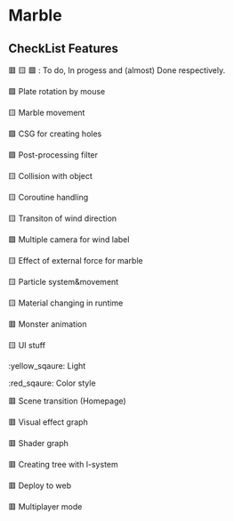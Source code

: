 # Marble

## CheckList Features
  :red_square: :yellow_square: :green_square: : To do, In progess and (almost) Done respectively. 
  
  :green_square: Plate rotation by mouse
  
  :yellow_square: Marble movement
  
  :green_square: CSG for creating holes
  
  :green_square: Post-processing filter
  
  :yellow_square: Collision with object
  
  :yellow_square: Coroutine handling
  
  :yellow_square: Transiton of wind direction
  
  :green_square: Multiple camera for wind label
  
  :yellow_square: Effect of external force for marble
  
  :yellow_square: Particle system&movement
  
  :yellow_square: Material changing in runtime
  
  :red_square: Monster animation

  :yellow_square: UI stuff

  :yellow_sqaure: Light

  :red_sqaure: Color style
  
  :red_square: Scene transition (Homepage)
  
  :red_square: Visual effect graph
  
  :red_square: Shader graph
  
  :red_square: Creating tree with l-system
  
  :red_square: Deploy to web
  
  :red_square: Multiplayer mode
  
  
  
  
  
  
